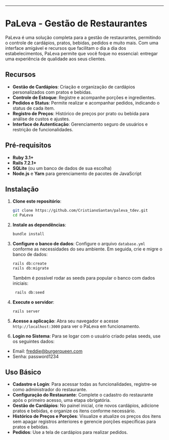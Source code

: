 
---

# PaLeva - Gestão de Restaurantes

PaLeva é uma solução completa para a gestão de restaurantes, permitindo o controle de cardápios, pratos, bebidas, pedidos e muito mais. Com uma interface amigável e recursos que facilitam o dia a dia dos estabelecimentos, PaLeva permite que você foque no essencial: entregar uma experiência de qualidade aos seus clientes.

## Recursos

- **Gestão de Cardápios**: Criação e organização de cardápios personalizados com pratos e bebidas.
- **Controle de Estoque**: Registre e acompanhe porções e ingredientes.
- **Pedidos e Status**: Permite realizar e acompanhar pedidos, indicando o status de cada item.
- **Registro de Preços**: Histórico de preços por prato ou bebida para análise de custos e ajustes.
- **Interface de Autenticação**: Gerenciamento seguro de usuários e restrição de funcionalidades.

## Pré-requisitos

- **Ruby 3.1+**
- **Rails 7.2.1+**
- **SQLite** (ou um banco de dados de sua escolha)
- **Node.js** e **Yarn** para gerenciamento de pacotes de JavaScript

## Instalação

1. **Clone este repositório**:
   ```bash
   git clone https://github.com/CristianoSantan/paleva_tdev.git
   cd PaLeva
   ```

2. **Instale as dependências**:
   ```bash
   bundle install
   ```

3. **Configure o banco de dados**:
   Configure o arquivo `database.yml` conforme as necessidades do seu ambiente. Em seguida, crie e migre o banco de dados:
   ```bash
   rails db:create
   rails db:migrate
   ```
   Também é possível rodar as seeds para popular o banco com dados iniciais:
   ```bash
    rails db:seed
   ```

4. **Execute o servidor**:
   ```bash
   rails server
   ```

5. **Acesse a aplicação**:
   Abra seu navegador e acesse `http://localhost:3000` para ver o PaLeva em funcionamento.

6. **Login no Sistema**:
Para se logar com o usuário criado pelas seeds, use os seguintes dados:

- Email: freddie@burgerqueen.com
- Senha: password1234

## Uso Básico

- **Cadastro e Login**: Para acessar todas as funcionalidades, registre-se como administrador do restaurante.
- **Configuração do Restaurante**: Complete o cadastro do restaurante após o primeiro acesso, uma etapa obrigatória.
- **Gestão de Cardápios**: No painel inicial, crie novos cardápios, adicione pratos e bebidas, e organize os itens conforme necessário.
- **Histórico de Preços e Porções**: Visualize e atualize os preços dos itens sem apagar registros anteriores e gerencie porções específicas para pratos e bebidas.
- **Pedidos**: Use a tela de cardápios para realizar pedidos.
